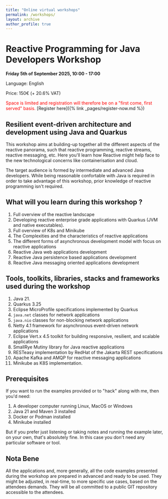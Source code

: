 ```yaml
---
title: "Online virtual workshops"
permalink: /workshops/
layout: archive
author_profile: true
---
```


# Reactive Programming for Java Developers Workshop

**Friday 5th of September 2025, 10:00 - 17:00**

Language: English

Price: 150€ (+ 20.6% VAT)

<font color="red">Space is limited and registration will therefore be on a "first come, first served" basis.</font>
[Register here]({% link _pages/register-now.md %})

## Resilient event-driven architecture and development using Java and Quarkus

This workshop aims at building-up together all the different aspects of the reactive panorama, such that reactive programming, 
reactive streams, reactive messaging, etc. Here you'll learn how Reactive might help face to the new technological 
concerns like containerisation and cloud. 

The target audience is formed by intermediate and advanced Java developers. While being reasonable confortable with Java
is required in order to take advantage of this workshop, prior knowledge of reactive programming isn't required.

## What will you learn during this workshop ?

  1. Full overview of the reactive landscape
  2. Developing reactive enterprise grade applications with Quarkus (JVM and native executables).
  3. Full overview of K8s and Minikube
  4. The Complexities and the characteristics of reactive applications
  5. The different forms of asynchronous development model with focus on reactive applications
  6. Reactive Java web applications development
  7. Reactive Java persistence based applications development
  8. Reactive Java messaging oriented applications development

## Tools, toolkits, libraries, stacks and frameworks used during the workshop

  1. Java 21.
  2. Quarkus 3.25
  3. Eclipse MicroProfile specifications implemented by Quarkus
  4. `java.net` classes for network applications
  5. `java.nio` classes for non-blocking network applications
  6. Netty 4.1 framework for asynchronous event-driven network applications
  7. Eclipse Vert.x 4.5 toolkit for building responsive, resilient, and scalable applications
  8. SmallRye Mutiny library for Java reactive applications
  9. RESTeasy implementation by RedHat of the Jakarta REST specifications
  10. Apache Kafka and AMQP for reactive messaging applications
  11. Minikube as K8S implementation.

## Prerequisites

If you want to run the examples provided or to "hack" along with me, then you'd need:
  1. A developer computer running Linux, MacOS or Windows
  2. Java 21 and Maven 3 installed
  3. Docker or Podman installed
  4. Minikube installed

But if you prefer just listening or taking notes and running the example later, on your own, that's absolutely fine. 
In this case you don't need any particular software or tool.

## Nota Bene

All the applications and, more generally, all the code examples presented during the workshop are prepared in advanced 
and ready to be used. They might be adjusted, in real-time, to more specific use cases, based on the attendees demands. 
They will be all committed to a public GIT repository accessible to the attendees. 
